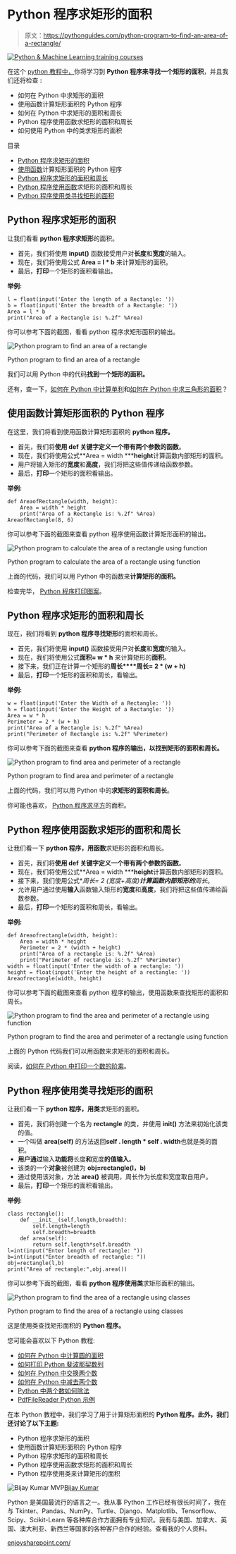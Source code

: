 # Python 程序求矩形的面积

> 原文：<https://pythonguides.com/python-program-to-find-an-area-of-a-rectangle/>

[![Python & Machine Learning training courses](img/49ec9c6da89a04c9f45bab643f8c765c.png)](https://sharepointsky.teachable.com/p/python-and-machine-learning-training-course)

在这个 [python 教程中，](https://pythonguides.com/python-hello-world-program/)你将学习到 **Python 程序来寻找一个矩形的面积**，并且我们还将检查 **:**

*   如何在 Python 中求矩形的面积
*   使用函数计算矩形面积的 Python 程序
*   如何在 Python 中求矩形的面积和周长
*   Python 程序使用函数求矩形的面积和周长
*   如何使用 Python 中的类求矩形的面积

目录

[](#)

*   [Python 程序求矩形的面积](#Python_program_to_find_an_area_of_a_rectangle "Python program to find an area of a rectangle")
*   [使用函数](#Python_program_to_calculate_area_of_a_rectangle_using_function "Python program to calculate area of a rectangle using function")计算矩形面积的 Python 程序
*   [Python 程序求矩形的面积和周长](#Python_program_to_find_area_and_perimeter_of_a_rectangle "Python program to find area and perimeter of a rectangle")
*   [Python 程序使用函数](#Python_program_to_find_the_area_and_perimeter_of_a_rectangle_using_function "Python program to find the area and perimeter of a rectangle using function")求矩形的面积和周长
*   [Python 程序使用类寻找矩形的面积](#Python_program_to_find_area_of_a_rectangle_using_classes "Python program to find area of a rectangle using classes")

## Python 程序求矩形的面积

让我们看看 **python 程序求矩形**的面积。

*   首先，我们将使用 **input()** 函数接受用户对**长度**和**宽度**的输入。
*   现在，我们将使用公式 **Area = l * b** 来计算矩形的面积。
*   最后，**打印**一个矩形的面积看输出。

**举例:**

```
l = float(input('Enter the length of a Rectangle: '))
b = float(input('Enter the breadth of a Rectangle: '))
Area = l * b
print("Area of a Rectangle is: %.2f" %Area)
```

你可以参考下面的截图，看看 python 程序求矩形面积的输出。

![Python program to find an area of a rectangle](img/62453be99e4168fd1cff975eb3c1d498.png "Python program to find an area of a rectangle")

Python program to find an area of a rectangle

我们可以用 Python 中的代码**找到一个矩形的面积。**

还有，查一下，[如何在 Python 中计算单利](https://pythonguides.com/calculate-simple-interest-in-python/)和[如何在 Python 中求三角形的面积](https://pythonguides.com/find-area-of-a-triangle-in-python/)？

## 使用函数计算矩形面积的 Python 程序

在这里，我们将看到使用函数计算矩形面积的 **python 程序。**

*   首先，我们将**使用 def 关键字定义一个带有两个参数的函数**。
*   现在，我们将使用公式**Area = width *****height**计算函数内部矩形的面积。
*   用户将输入矩形的**宽度**和**高度**，我们将把这些值传递给函数参数。
*   最后，**打印**一个矩形的面积看输出。

**举例:**

```
def AreaofRectangle(width, height):
    Area = width * height
    print("Area of a Rectangle is: %.2f" %Area)
AreaofRectangle(8, 6)
```

你可以参考下面的截图来查看 python 程序使用函数计算矩形面积的输出。

![Python program to calculate the area of a rectangle using function](img/02fe434f66c81cf9c70971fc16256e90.png "Python program to calculate the area of a rectangle using function")

Python program to calculate the area of a rectangle using function

上面的代码，我们可以用 Python 中的函数来**计算矩形的面积。**

检查完毕， [Python 程序打印图案](https://pythonguides.com/print-pattern-in-python/)。

## Python 程序求矩形的面积和周长

现在，我们将看到 **python 程序寻找矩形**的面积和周长。

*   首先，我们将使用 **input()** 函数接受用户对**长度**和**宽度**的输入。
*   现在，我们将使用公式**面积= w * h** 来计算矩形的**面积**。
*   接下来，我们正在计算一个矩形的**周长****周长= 2 * (w + h)**
*   最后，**打印**一个矩形的面积和周长，看输出。

**举例:**

```
w = float(input('Enter the Width of a Rectangle: '))
h = float(input('Enter the Height of a Rectangle: '))
Area = w * h
Perimeter = 2 * (w + h)
print("Area of a Rectangle is: %.2f" %Area)
print("Perimeter of Rectangle is: %.2f" %Perimeter)
```

你可以参考下面的截图来查看 **python 程序的输出，以找到矩形的面积和周长。**

![Python program to find area and perimeter of a rectangle](img/4d3c976882e663a4fa9568129f9dfd1d.png "Python program to find area and perimeter of a rectangle")

Python program to find area and perimeter of a rectangle

上面的代码，我们可以用 Python 中的**求矩形的面积和周长**。

你可能也喜欢， [Python 程序求平方](https://pythonguides.com/python-program-to-find-the-area-of-square/)的面积。

## Python 程序使用函数求矩形的面积和周长

让我们看一下 **python 程序，用函数**求矩形的面积和周长。

*   首先，我们将**使用 def 关键字定义一个带有两个参数的函数**。
*   现在，我们将使用公式**Area = width *****height**计算函数内部矩形的面积。
*   接下来，我们使用公式**周长= 2 *(宽度+高度)**计算函数内部矩形的**周长**。
*   允许用户通过使用**输入**函数输入矩形的**宽度**和**高度**，我们将把这些值传递给函数参数。
*   最后，**打印**一个矩形的面积和周长，看输出。

**举例:**

```
def Areaofrectangle(width, height):
    Area = width * height
    Perimeter = 2 * (width + height)
    print("Area of a rectangle is: %.2f" %Area)
    print("Perimeter of rectangle is: %.2f" %Perimeter)
width = float(input('Enter the width of a rectangle: '))
height = float(input('Enter the height of a rectangle: '))
Areaofrectangle(width, height)
```

你可以参考下面的截图来查看 python 程序的输出，使用函数来查找矩形的面积和周长。

![Python program to find the area and perimeter of a rectangle using function](img/3480e36afd148a7db2b49c040a9b95a1.png "Python program to find the area and perimeter of a rectangle using function")

Python program to find the area and perimeter of a rectangle using function

上面的 Python 代码我们可以用函数来求矩形的面积和周长。

阅读，[如何在 Python 中打印一个数的阶乘](https://pythonguides.com/factorial-of-a-number-in-python/)。

## Python 程序使用类寻找矩形的面积

让我们看一下 **python 程序，用类**求矩形的面积。

*   首先，我们将创建一个名为 **rectangle** 的类，并使用 **__init__()** 方法来初始化该类的值。
*   一个叫做 **area(self)** 的方法返回**self . length * self . width**也就是类的面积。
*   **用户通过**输入**功能将**长度**和**宽度**的值输入**。
*   该类的一个**对象**被创建为 **obj=rectangle(l，b)**
*   通过使用该对象，方法 **area()** 被调用，周长作为长度和宽度取自用户。
*   最后，**打印**一个矩形的面积看输出。

**举例:**

```
class rectangle():
    def __init__(self,length,breadth):
        self.length=length
        self.breadth=breadth
    def area(self):
        return self.length*self.breadth
l=int(input("Enter length of rectangle: "))
b=int(input("Enter breadth of rectangle: "))
obj=rectangle(l,b)
print("Area of rectangle:",obj.area())
```

你可以参考下面的截图，看看 **python 程序使用类**求矩形面积的输出。

![Python program to find the area of a rectangle using classes](img/c4d521043e5e2911de6a2f2c8dbbfe13.png "Python program to find the area of a rectangle using classes")

Python program to find the area of a rectangle using classes

这是使用类查找矩形面积的 **Python 程序。**

您可能会喜欢以下 Python 教程:

*   [如何在 Python 中计算圆的面积](https://pythonguides.com/calculate-area-of-a-circle-in-python/)
*   [如何打印 Python 斐波那契数列](https://pythonguides.com/python-fibonacci-series/)
*   [如何在 Python 中交换两个数](https://pythonguides.com/swap-two-numbers-in-python/)
*   [如何在 Python 中减去两个数](https://pythonguides.com/subtract-two-numbers-in-python/)
*   [Python 中两个数如何除法](https://pythonguides.com/divide-two-numbers-in-python/)
*   [PdfFileReader Python 示例](https://pythonguides.com/pdffilereader-python-example/)

在本 Python 教程中，我们学习了用于计算矩形面积的 **Python 程序。此外，我们还讨论了以下主题:**

*   Python 程序求矩形的面积
*   使用函数计算矩形面积的 Python 程序
*   Python 程序求矩形的面积和周长
*   Python 程序使用函数求矩形的面积和周长
*   Python 程序使用类来计算矩形的面积

![Bijay Kumar MVP](img/9cb1c9117bcc4bbbaba71db8d37d76ef.png "Bijay Kumar MVP")[Bijay Kumar](https://pythonguides.com/author/fewlines4biju/)

Python 是美国最流行的语言之一。我从事 Python 工作已经有很长时间了，我在与 Tkinter、Pandas、NumPy、Turtle、Django、Matplotlib、Tensorflow、Scipy、Scikit-Learn 等各种库合作方面拥有专业知识。我有与美国、加拿大、英国、澳大利亚、新西兰等国家的各种客户合作的经验。查看我的个人资料。

[enjoysharepoint.com/](https://enjoysharepoint.com/)[](https://www.facebook.com/fewlines4biju "Facebook")[](https://www.linkedin.com/in/fewlines4biju/ "Linkedin")[](https://twitter.com/fewlines4biju "Twitter")